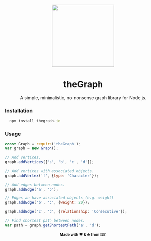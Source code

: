 <p align="center">
<img height="200px" align="center" src="https://i.imgur.com/9vwD10z.png" />
</p>

<h1 style="border-bottom: none:" align="center">theGraph</h1>

<p align="center">A simple, minimalistic, no-nonsense graph library for Node.js.</p>



### Installation
```JavaScript
  npm install thegraph.io
```

### Usage

```JavaScript
const Graph = require('theGraph');
var graph = new Graph();

// Add vertices.
graph.addVertices(['a', 'b', 'c', 'd']);

// Add vertices with associated objects.
graph.addVertex('f', {type: 'Character'});

// Add edges between nodes.
graph.addEdge('a', 'b');

// Edges an have associated objects (e.g. weight)
graph.addEdge('b', 'c', {weight: 20});

graph.addEdge('c', 'd', {relationship: 'Consecutive'});

// Find shortest path between nodes.
var path = graph.getShortestPath('a', 'd');
```
<p align="center"><sub><strong>Made with ❤️ & ☕️ from 🇬🇮</strong></sub></p>
